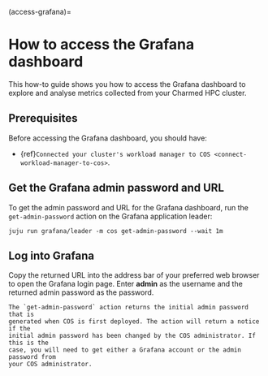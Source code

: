 (access-grafana)=
# How to access the Grafana dashboard

This how-to guide shows you how to access the Grafana dashboard
to explore and analyse metrics collected from your Charmed HPC cluster.

## Prerequisites

Before accessing the Grafana dashboard, you should have:

- {ref}`Connected your cluster's workload manager to COS <connect-workload-manager-to-cos>`.

## Get the Grafana admin password and URL

To get the admin password and URL for the Grafana dashboard, run the
`get-admin-password` action on the Grafana application leader:

```shell
juju run grafana/leader -m cos get-admin-password --wait 1m
```

## Log into Grafana

Copy the returned URL into the address bar of your preferred web browser to
open the Grafana login page. Enter __admin__ as the username and the returned
admin password as the password.

```{important}
The `get-admin-password` action returns the initial admin password that is
generated when COS is first deployed. The action will return a notice if the
initial admin password has been changed by the COS administrator. If this is the
case, you will need to get either a Grafana account or the admin password from
your COS administrator.
```
